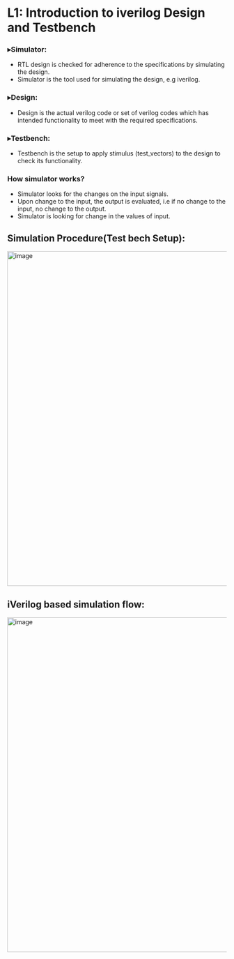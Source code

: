 # L1: Introduction to iverilog Design and Testbench

### ▸Simulator:

- RTL design is checked for adherence to the specifications by simulating the design.
- Simulator is the tool used for simulating the design, e.g iverilog.

### ▸Design:

- Design is the actual verilog code or set of verilog codes which has intended functionality to meet with the required specifications.

### ▸Testbench:

- Testbench is the setup to apply stimulus (test_vectors) to the design to check its functionality.

### How simulator works?

- Simulator looks for the changes on the input signals.
- Upon change to the input, the output is evaluated,
  i.e if no change to the input, no change to the output.
- Simulator is looking for change in the values of input.

## Simulation Procedure(Test bech Setup):

<img width="1366" height="768" alt="image" src="https://github.com/user-attachments/assets/ccd23067-9ef1-4aa4-8aa5-857a05c93c67" />

## iVerilog based simulation flow:

<img width="1366" height="768" alt="image" src="https://github.com/user-attachments/assets/90b01dbc-7992-46c7-a2d9-85530d172d44" />



